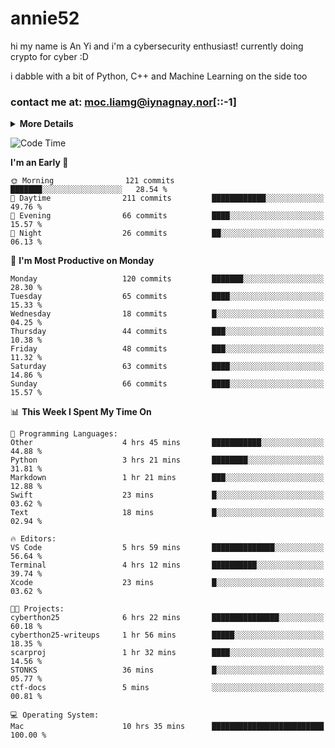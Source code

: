 # annie52 

hi my name is An Yi and i'm a cybersecurity enthusiast!
currently doing crypto for cyber :D

i dabble with a bit of Python, C++ and Machine Learning on the side too

<!--
![trophy](https://github-profile-trophy.vercel.app/?username=yanganyi&theme=discord&no-frame=true&no-bg=false&margin-w=4&row=1)
-->

### contact me at: moc.liamg@iynagnay.nor[::-1] 

<details>
<summary>
  <strong>More Details</strong>
</summary>
<br/>

**main langs**

![Python](https://img.shields.io/badge/-Python-black?style=for-the-badge&logo=python)
![C++](https://img.shields.io/badge/-C%2B%2B-black?style=for-the-badge&logo=c%2B%2B)
![Swift](https://img.shields.io/badge/-Swift-black?style=for-the-badge&logo=swift)

**dev envs**

![VSCode](https://img.shields.io/badge/-VS_Code-black?style=for-the-badge&logo=visualstudiocode)
![Figma](https://img.shields.io/badge/-Figma-black?style=for-the-badge&logo=figma)
![XCode](https://img.shields.io/badge/-XCode-black?style=for-the-badge&logo=xcode)
![Github](https://img.shields.io/badge/-Github-black?style=for-the-badge&logo=github)

**browsers**

![Arc Browser](https://img.shields.io/badge/-Arc-black?style=for-the-badge&logo=arc)
![Opera GX](https://img.shields.io/badge/-Opera_GX-black?style=for-the-badge&logo=operagx)
![Firefox](https://img.shields.io/badge/-Firefox-black?style=for-the-badge&logo=firefox)

**devices**

![macOS](https://img.shields.io/badge/-macOS-black?style=for-the-badge&logo=macos)
![Kali Linux](https://img.shields.io/badge/-Kali-black?style=for-the-badge&logo=kalilinux)
![Windows](https://img.shields.io/badge/-Windows-black?style=for-the-badge&logo=windows11)
![Android](https://img.shields.io/badge/-Android-black?style=for-the-badge&logo=android)

</details>

<!--START_SECTION:waka-->
![Code Time](http://img.shields.io/badge/Code%20Time-147%20hrs%2053%20mins-blue)

**I'm an Early 🐤** 

```text
🌞 Morning                121 commits         ███████░░░░░░░░░░░░░░░░░░   28.54 % 
🌆 Daytime                211 commits         ████████████░░░░░░░░░░░░░   49.76 % 
🌃 Evening                66 commits          ████░░░░░░░░░░░░░░░░░░░░░   15.57 % 
🌙 Night                  26 commits          ██░░░░░░░░░░░░░░░░░░░░░░░   06.13 % 
```
📅 **I'm Most Productive on Monday** 

```text
Monday                   120 commits         ███████░░░░░░░░░░░░░░░░░░   28.30 % 
Tuesday                  65 commits          ████░░░░░░░░░░░░░░░░░░░░░   15.33 % 
Wednesday                18 commits          █░░░░░░░░░░░░░░░░░░░░░░░░   04.25 % 
Thursday                 44 commits          ███░░░░░░░░░░░░░░░░░░░░░░   10.38 % 
Friday                   48 commits          ███░░░░░░░░░░░░░░░░░░░░░░   11.32 % 
Saturday                 63 commits          ████░░░░░░░░░░░░░░░░░░░░░   14.86 % 
Sunday                   66 commits          ████░░░░░░░░░░░░░░░░░░░░░   15.57 % 
```


📊 **This Week I Spent My Time On** 

```text
💬 Programming Languages: 
Other                    4 hrs 45 mins       ███████████░░░░░░░░░░░░░░   44.88 % 
Python                   3 hrs 21 mins       ████████░░░░░░░░░░░░░░░░░   31.81 % 
Markdown                 1 hr 21 mins        ███░░░░░░░░░░░░░░░░░░░░░░   12.88 % 
Swift                    23 mins             █░░░░░░░░░░░░░░░░░░░░░░░░   03.62 % 
Text                     18 mins             █░░░░░░░░░░░░░░░░░░░░░░░░   02.94 % 

🔥 Editors: 
VS Code                  5 hrs 59 mins       ██████████████░░░░░░░░░░░   56.64 % 
Terminal                 4 hrs 12 mins       ██████████░░░░░░░░░░░░░░░   39.74 % 
Xcode                    23 mins             █░░░░░░░░░░░░░░░░░░░░░░░░   03.62 % 

🐱‍💻 Projects: 
cyberthon25              6 hrs 22 mins       ███████████████░░░░░░░░░░   60.18 % 
cyberthon25-writeups     1 hr 56 mins        █████░░░░░░░░░░░░░░░░░░░░   18.35 % 
scarproj                 1 hr 32 mins        ████░░░░░░░░░░░░░░░░░░░░░   14.56 % 
STONKS                   36 mins             █░░░░░░░░░░░░░░░░░░░░░░░░   05.77 % 
ctf-docs                 5 mins              ░░░░░░░░░░░░░░░░░░░░░░░░░   00.81 % 

💻 Operating System: 
Mac                      10 hrs 35 mins      █████████████████████████   100.00 % 
```


<!--END_SECTION:waka-->

<!--
## a little background

- I am currently studying at [Hwa Chong Junior College](https://www.hci.edu.sg/), subject combi P CP M E
- Currently doing CTFs and [Leetcode](https://leetcode.com/) daily challenges
- Fluent in English and Chinese, learning Russian and Indonesian

<a href="">
  <img align="centre" src="https://github-readme-stats.vercel.app/api?username=yanganyi&count_private=true&include_all_commits=true&show_icons=true&title_color=007bff&text_color=e7e7e7&icon_color=007bff&bg_color=171c28" />
<a />
-->



<!--
![Top Langs](https://github-readme-stats.vercel.app/api/top-langs/?username=yanganyi&layout=compact&title_color=007bff&text_color=e7e7e7&icon_color=007bff&bg_color=171c28)
-->

<!--
**yanganyi/yanganyi** is a ✨ _special_ ✨ repository because its `README.md` (this file) appears on your GitHub profile.

Here are some ideas to get you started:

- 🔭 I’m currently working on ...
- 🌱 I’m currently learning ...
- 👯 I’m looking to collaborate on ...
- 🤔 I’m looking for help with ...
- 💬 Ask me about ...
- 📫 How to reach me: ...
- 😄 Pronouns: ...
- ⚡ Fun fact: ...
-->
